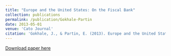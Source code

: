 ```yaml
---
title: "Europe and the United States: On the Fiscal Bank"
collection: publications
permalink: /publication/Gokhale-Partin
date: 2013-05-01
venue: 'Cato Journal'
citation: 'Gokhale, J., & Partin, E. (2013). Europe and the United States: On the Fiscal Bank. Cato Journal, 33, 193.'
--- 
```

[Download paper here](http://epartin.github.io/files/Gokhale-Partin.pdf)
